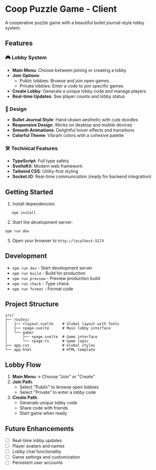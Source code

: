 # Coop Puzzle Game - Client

A cooperative puzzle game with a beautiful bullet journal-style lobby system.

## Features

### 🎮 Lobby System
- **Main Menu**: Choose between joining or creating a lobby
- **Join Options**: 
  - Public lobbies: Browse and join open games
  - Private lobbies: Enter a code to join specific games
- **Create Lobby**: Generate a unique lobby code and manage players
- **Real-time Updates**: See player counts and lobby status

### 🎨 Design
- **Bullet Journal Style**: Hand-drawn aesthetic with cute doodles
- **Responsive Design**: Works on desktop and mobile devices
- **Smooth Animations**: Delightful hover effects and transitions
- **Colorful Theme**: Vibrant colors with a cohesive palette

### 🛠 Technical Features
- **TypeScript**: Full type safety
- **SvelteKit**: Modern web framework
- **Tailwind CSS**: Utility-first styling
- **Socket.IO**: Real-time communication (ready for backend integration)

## Getting Started

1. Install dependencies:
```bash
   npm install
   ```

2. Start the development server:
```bash
npm run dev
   ```

3. Open your browser to `http://localhost:5173`

## Development

- `npm run dev` - Start development server
- `npm run build` - Build for production
- `npm run preview` - Preview production build
- `npm run check` - Type check
- `npm run format` - Format code

## Project Structure

```
src/
├── routes/
│   ├── +layout.svelte    # Global layout with fonts
│   ├── +page.svelte      # Main lobby interface
│   └── game/
│       ├── +page.svelte  # Game interface
│       └── +page.ts      # Game logic
├── app.css               # Global styles
└── app.html              # HTML template
```

## Lobby Flow

1. **Main Menu** → Choose "Join" or "Create"
2. **Join Path**:
   - Select "Public" to browse open lobbies
   - Select "Private" to enter a lobby code
3. **Create Path**:
   - Generate unique lobby code
   - Share code with friends
   - Start game when ready

## Future Enhancements

- [ ] Real-time lobby updates
- [ ] Player avatars and names
- [ ] Lobby chat functionality
- [ ] Game settings and customization
- [ ] Persistent user accounts
